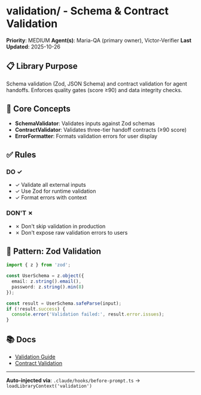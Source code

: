 # validation/ - Schema & Contract Validation

**Priority**: MEDIUM
**Agent(s)**: Maria-QA (primary owner), Victor-Verifier
**Last Updated**: 2025-10-26

## 📋 Library Purpose

Schema validation (Zod, JSON Schema) and contract validation for agent handoffs. Enforces quality gates (score ≥90) and data integrity checks.

## 🎯 Core Concepts

- **SchemaValidator**: Validates inputs against Zod schemas
- **ContractValidator**: Validates three-tier handoff contracts (≥90 score)
- **ErrorFormatter**: Formats validation errors for user display

## ✅ Rules

### DO ✓
- ✓ Validate all external inputs
- ✓ Use Zod for runtime validation
- ✓ Format errors with context

### DON'T ✗
- ✗ Don't skip validation in production
- ✗ Don't expose raw validation errors to users

## 🔧 Pattern: Zod Validation
```typescript
import { z } from 'zod';

const UserSchema = z.object({
  email: z.string().email(),
  password: z.string().min(8)
});

const result = UserSchema.safeParse(input);
if (!result.success) {
  console.error('Validation failed:', result.error.issues);
}
```

## 📚 Docs
- [Validation Guide](../../docs/VALIDATION.md)
- [Contract Validation](../agents/contracts/)

---

**Auto-injected via**: `.claude/hooks/before-prompt.ts` → `loadLibraryContext('validation')`
